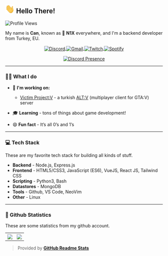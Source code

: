 ## <img src="https://raw.githubusercontent.com/ABSphreak/ABSphreak/master/gifs/Hi.gif" width="30px"> Hello There!

![Profile Views](https://komarev.com/ghpvc/?username=CANAKIL&color=7C3138&style=flat-square)

My name is **Can**, known as 🐸 **N1X** everywhere, and I'm a backend developer from Turkey, EU.

<p align="center">
   <a href="https://discord.com/users/428241515727552522" target="_blank" rel="nofollow">
      <img src="https://github.com/CANAKIL/CANAKIL/blob/master/discord.svg" alt="Discord" width="32" align="center">
   </a>
   <a href="mailto:canakildev@gmail.com" target="_blank" rel="nofollow">
      <img src="https://github.com/CANAKIL/CANAKIL/blob/master/gmail.svg" alt="Gmail" width="32" align="center">
   </a>
   <a href="https://www.twitch.tv/cannsec" target="_blank" rel="nofollow">
      <img src="https://github.com/CANAKIL/CANAKIL/blob/master/twitch.svg" alt="Twitch" width="32" align="center">
   </a>
   <a href="https://open.spotify.com/user/sxbhhtd772ad8koypib29c33x?si=f6ec0551bff74d56" target="_blank" rel="nofollow">
      <img src="https://github.com/CANAKIL/CANAKIL/blob/master/spotify.svg" alt="Spotify" width="32" align="center">
   </a>
</p>

<p align="center">
   <a href="https://discord.com/users/428241515727552522" target="_blank" rel="nofollow">
      <img src="https://lanyard-profile-readme.vercel.app/api/428241515727552522?idleMessage=Probably%20doing%20something%20else..." alt="Discord Presence" align="center">
   </a>
</p>

---

### 👨‍💻 What I do
      
   * 💼 **I'm working on:**
      * [Victim Project:V] - a turkish [ALT:V] (multiplayer client for GTA:V) server

   * 🎓 **Learning** - tons of things about game development!
   * 😄 **Fun fact** - It’s all 0’s and 1’s

---

### 💻 Tech Stack
These are my favorite tech stack for building all kinds of stuff.

   * **Backend** - Node.js, Express.js
   * **Frontend** - HTML5/CSS3, JavaScript (ES6), VueJS, React JS, Tailwind CSS
   * **Scripting** - Python3, Bash
   * **Datastores** - MongoDB
   * **Tools** - Github, VS Code, NeoVim
   * **Other** - Linux

---

### 🧾 Github Statistics
These are some statistics from my github account.

   <table>
  <tr>
    <td align="center" style="padding=0;width=50%;">
      <img align="center" style="padding=0;" src="https://github-readme-stats-eight-theta.vercel.app/api?username=canakil&show_icons=true&include_all_commits=true&count_private=true&bg_color=1c1c1c&hide_border=true&text_color=ffffff&title_color=c3002f&icon_color=c3002f&hide_title=true" />
    </td>
    <td align="center" style="padding=0;width=50%;">
      <img align="center" style="padding=0;" src="https://github-readme-stats.quantumlytangled.vercel.app/api/top-langs/?username=CANAKIL&layout=compact&bg_color=1c1c1c&hide_border=true&text_color=ffffff&title_color=c3002f&icon_color=c3002f&hide_title=true&count_private=true" />
    </td>
  </tr>
</table>

> Provided by **[GitHub Readme Stats]**

<!--START_SECTION:links-->

[InversifyJS]:             https://github.com/inversify
[Atlas]:                   https://github.com/abstractFlo/atlas
[ALT:V]:                   https://altv.mp

[use-lanyard]:             https://github.com/LeonardSSH/use-lanyard

[`discord`]:               https://discord.com/

[ValetDiscordBot]:         https://github.com/ValetDiscordBot
[Victim Project:V]:        https://discord.gg/victimrpg
[Skippy]:                  https://github.com/skippybot

[Discord]:                 https://discord.com/users/912039067871490139
[Gmail]:                   mailto:canakildev@gmail.com
[Twitch]:                  https://www.twitch.tv/cannsec
[Spotify]:                 https://open.spotify.com/user/sxbhhtd772ad8koypib29c33x?si=08d6c1ff26064c79

[HTML5]:                   https://developer.mozilla.org/en-US/docs/Web/HTML
[CSS3]:                    https://developer.mozilla.org/en-US/docs/Web/CSS
[PHP]:                     https://www.php.net/
[Node.js]:                 https://nodejs.org/en/
[JS]:                      https://developer.mozilla.org/en-US/docs/Web/JavaScript
[TS]:                      https://www.typescriptlang.org/
[Sass]:                    https://sass-lang.com/
[Vue.js]:                  https://vuejs.org/

[Git]:                     https://git-scm.com/
[npm]:                     https://npmjs.com
[MySQL]:                   https://www.mysql.com/
[MongoDB]:                 https://www.mongodb.com/
[PostgreSQL]:              https://www.postgresql.org/
[NeoVim]:                  https://neovim.io/
[VSCode Insiders]:         https://code.visualstudio.com/insiders/
[Sublime Text 3]:          https://www.sublimetext.com/
[Bash]:                    https://www.gnu.org/software/bash/
[Bootstrap]:               https://getbootstrap.com
[Webpack]:                 https://webpack.js.org
[Nuxt.js]:                 https://nuxtjs.org/
[Photoshop]:               https://www.photoshop.com/en
[Illustrator]:             https://www.adobe.com/in/products/illustrator.html
[Linux]:                   https://www.linux.org/
[Redis]:                   https://redis.io/

[`manele playlist`]:       https://open.spotify.com/playlist/329xtb1CReijERQqI6dJCV?si=Lhlzc7MGT2yTmI4V46tarA
[Leaks-Profile]:           https://www.leaks.ro/profile/8-leonard/
[GitHub Readme Stats]:     https://github.com/anuraghazra/github-readme-stats

[openweathermap.org]:      https://openweathermap.org/

<!--END_SECTION:links-->
